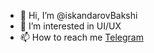 - 👋 Hi, I’m @iskandarovBakshi
- 👀 I’m interested in UI/UX
- 📫 How to reach me [Telegram](https://t.me/ibakashi)

<!---
iskandarovBakshi/iskandarovBakshi is a ✨ special ✨ repository because its `README.md` (this file) appears on your GitHub profile.
You can click the Preview link to take a look at your changes.
--->
